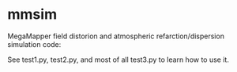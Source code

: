 # mmsim

MegaMapper field distorion and atmospheric refarction/dispersion simulation code:

See test1.py, test2.py, and most of all test3.py to learn how to use it.

